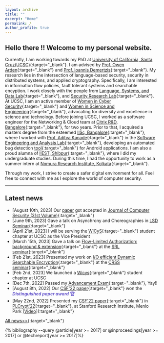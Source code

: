 ```yaml
---
layout: archive
title: ""
excerpt: "Home"
permalink: /
author_profile: true
---
```


 <!--link rel="stylesheet" href="https://priyanka-mondal.github.io/styles.css"-->
<h2> Hello there !! Welcome to my personal website. </h2>  

Currently, I am working towards my PhD at [University of California, Santa Cruz(UCSC)](https://www.ucsc.edu/about/){:target="_blank"}. I am advised by [Prof. Owen Arden](https://owenarden.github.io/home/){:target="_blank"} and [Prof. Ioannis Demertzis](https://idemertzis.com){:target="_blank"}. 
My research lies in the intersection of language-based security, security in distributed systems, 
and applied cryptography. Specifically, I am interested in information flow policies, 
fault tolerant systems and searchable encyption. I work closely with the people from [Language, Systems, and Data Lab](https://lsd.ucsc.edu){:target="_blank"}, and [Security Research Lab](https://srl-ucsc.github.io/seminar.html){:target="_blank"}. At UCSC, I am an active member of [Women in Cyber Security](https://www.wicys.org){:target="_blank"} 
and [Women in Science and Engineering](https://wiseucsc.wixsite.com/wise){:target="_blank"}, 
advocating for diversity and excellence in science and technology. Before joining UCSC, I worked as a software engineer for the Networking & Cloud team at [Citrix R&D, Bangalore](https://www.citrix.com){:target="_blank"}, for two years. Prior to that, 
I acquired a masters degree from the esteemed [IISc, Bangalore](https://iisc.ac.in){:target="_blank"}, where I worked with [Prof. Aditya Kanade](https://www.linkedin.com/in/aditya-kanade-572113139/){:target="_blank"} in the [Software Engineering and Analysis Lab](https://www.iisc-seal.net){:target="_blank"}, developing an automated bug detection [tool](https://drive.google.com/file/d/0B0yDXlBaWkDwamZoRnZDYTZlNTg/view?usp=drive_link&resourcekey=0-arHXT1Dx5MEKqy6SfSSdKA){:target="_blank"} for Android applications. 
I am also a proud alumna of [IIEST, Shibpur](https://www.iiests.ac.in){:target="_blank"}, where I did my undergraduate studies. 
During this time, I had the opportunity to work as a summer intern at [Nomura Research Institute, Kolkata](https://www.nrifintech.com){:target="_blank"}.

Through my work, I strive to create a safer digital environment for all. 
Feel free to connect with me as I explore the world of computer security.

<hr>

## Latest news

<!-- - [Sept 8th, 2023] <b><font color="Tomato"> I am actively looking for a full-time job </font></b> --->
- [August 10th, 2023] Our [paper]() got accepted in [Journal of Computer Security (31st Volume)](https://content.iospress.com/journals/journal-of-computer-security/Pre-press/Pre-press){:target="_blank"}
- [June 9th, 2023] Gave a talk on Asynchrony and Choreographies in [LSD Seminar](https://lsd.ucsc.edu/lsd-seminar/2023sp/){:target="_blank"} 
- [April 21st, 2023] I will be serving the [WiCyS](https://www.wicys.org){:target="_blank"}  student chapter at UCSC as the Vice President
- [March 15th, 2023] Gave a talk on [Flow-Limited Authorization: background & extension](https://docs.google.com/presentation/d/1epIaJiqbhezyXvnGHIKzhwG2LjHI2nd890l80ZUFb1s/edit?usp=sharing){:target="_blank"} at the [SRL seminar](https://srl-ucsc.github.io/seminar.html){:target="_blank"}
- [Feb 21st, 2023] Presented my work on [I/O efficient Dynamic Searchable Encryption](https://docs.google.com/presentation/d/1rw87pD4Vkdf7edMQcm2d8QI8rISmC26kgZQC0z-jy7Y/edit?usp=sharing){:target="_blank"} at the [CRSS seminar](https://www.ssrc.ucsc.edu/seminars.html){:target="_blank"}
- [Feb 2nd, 2023] We launched a [Wicys](https://www.wicys.org){:target="_blank"} student chapter at UCSC
- [Dec 7th, 2022] Passed my [Advancement Exam](https://calendar.ucsc.edu/event/advancement_p_mondal_ce_-_making_distributed_systems_trustless){:target="_blank"}, Yay!! 
- [August 8th, 2022] Our [CSF'22 paper](https://ieeexplore.ieee.org/document/9919637){:target="_blank"} won the <b><font color="SlateBlue"> <i> Distinguished paper award </i> 🏆 </font></b>
- [May 22nd, 2022]  Presented my [CSF'22 paper](https://ieeexplore.ieee.org/document/9919637){:target="_blank"} in [PLCrypt'22](https://andrewcmyers.github.io/plcrypt/){:target="_blank"}, at Stanford Research Institute, Menlo Park [[Video]](https://www.youtube.com/watch?app=desktop&v=LnR-lw0znuY){:target="_blank"}


[All news>>](https://priyanka-mondal.github.io/news/){:target="_blank"}

<!--footer-->
<!--div class="page__footer-follow"> 
<div class="page__footer-copyright">
  <div class="website-counter"></div> 
</div-->
<!--/footer-->
{% bibliography --query @article[year >= 2017] or @inproceedings[year >= 2017] or @techreport[year >= 2017]%}
